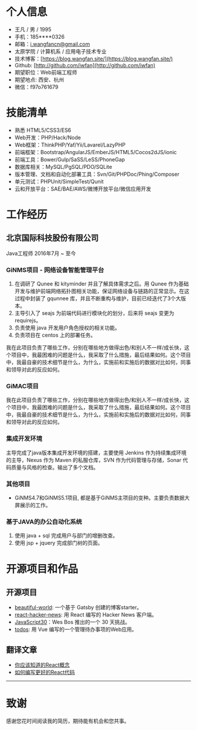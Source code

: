 # 个人信息

- 王凡 / 男 / 1995
- 手机：185****0326
- 邮箱：i.wangfancn@gmail.com
- 太原学院 / 计算机系 / 应用电子技术专业
- 技术博客：[https://blog.wangfan.site/](https://blog.wangfan.site/)
- Github: [http://github.com/iwfan](http://github.com/iwfan)
- 期望职位：Web前端工程师
- 期望地点: 西安、杭州
- 微信：f97o761679


# 技能清单

* 熟悉 HTML5/CSS3/ES6
* Web开发：PHP/Hack/Node
* Web框架：ThinkPHP/Yaf/Yii/Lavarel/LazyPHP
* 前端框架：Bootstrap/AngularJS/EmberJS/HTML5/Cocos2dJS/ionic
* 前端工具：Bower/Gulp/SaSS/LeSS/PhoneGap
* 数据库相关：MySQL/PgSQL/PDO/SQLite
* 版本管理、文档和自动化部署工具：Svn/Git/PHPDoc/Phing/Composer
* 单元测试：PHPUnit/SimpleTest/Qunit
* 云和开放平台：SAE/BAE/AWS/微博开放平台/微信应用开发


# 工作经历
 
## 北京国际科技股份有限公司
 
Java工程师 2016年7月 ~ 至今

### GiNMS项目 - 网络设备智能管理平台
 1. 在调研了 Qunee 和 kityminder 并且了解具体需求之后。用 Qunee 作为基础开发与维护前端网络拓扑图相关功能，保证网络设备与链路的正常显示。在这过程中封装了 gqunnee 库，并且不断重构与维护，目前已经迭代了3个大版本。
 2. 主导引入了 seajs 为前端代码进行模块化的划分，后来将 seajs 变更为 requirejs。
 3. 负责使用 java 开发用户角色授权的相关功能。
 4. 负责项目在 centos 上的部署任务。
 
我在此项目负责了哪些工作，分别在哪些地方做得出色/和别人不一样/成长快，这个项目中，我最困难的问题是什么，我采取了什么措施，最后结果如何。这个项目中，我最自豪的技术细节是什么，为什么，实施前和实施后的数据对比如何，同事和领导对此的反应如何。

### GiMAC项目 
我在此项目负责了哪些工作，分别在哪些地方做得出色/和别人不一样/成长快，这个项目中，我最困难的问题是什么，我采取了什么措施，最后结果如何。这个项目中，我最自豪的技术细节是什么，为什么，实施前和实施后的数据对比如何，同事和领导对此的反应如何。

### 集成开发环境

主导完成了java版本集成开发环境的搭建，主要使用 Jenkins 作为持续集成环境的主导，Nexus 作为 Maven 的私服仓库，SVN 作为代码管理与存储，Sonar 代码质量与风格的检查。输出了多个文档。


### 其他项目

 * GiNMS4.7和GiNMS5.1项目, 都是基于GiNMS主项目的变种。主要负责数据大屏展示的工作。
 

### 基于JAVA的办公自动化系统

 1. 使用 java + sql 完成用户与部门的增删改查。
 2. 使用 jsp + jquery 完成部门树的页面。


# 开源项目和作品

## 开源项目

* [beautiful-world](https://github.com/iwfan/beautiful-world): 一个基于 Gatsby 创建的博客starter。
* [react-hacker-news](https://github.com/iwfan/react-hacker-news): 用 React 编写的 Hacker News 客户端。
* [JavaScript30](https://github.com/iwfan/JavaScript30/)：Wes Bos 推出的一个 30 天挑战。
* [todos](https://github.com/iwfan/todos): 用 Vue 编写的一个管理待办事项的Web应用。

## 翻译文章

* [你应该知道的React概念](https://blog.wangfan.site/post/these-are-the-concepts-you-should-know-in-react-js/)
* [如何编写更好的React代码](https://blog.wangfan.site/post/how-to-write-better-code-in-react/)

---

# 致谢

感谢您花时间阅读我的简历，期待能有机会和您共事。
